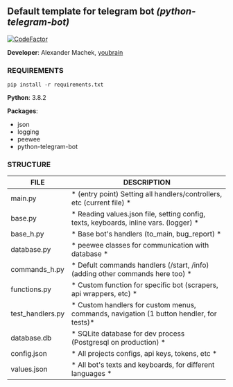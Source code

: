 ## Default template for telegram bot *(python-telegram-bot)*

[![CodeFactor](https://www.codefactor.io/repository/github/youbrain/ptb_bot_template/badge)](https://www.codefactor.io/repository/github/youbrain/ptb_bot_template)

**Developer**: Alexander Machek, [youbrain](t.me/youbrain)

### REQUIREMENTS
`pip install -r requirements.txt`

**Python**: 3.8.2

**Packages**:
- json
- logging
- peewee
- python-telegram-bot

### STRUCTURE
|**FILE**					| DESCRIPTION															                |
|---------------------------|---------------------------------------------------------------------------------------|
|main.py                    |* (entry point) Setting all handlers/controllers, etc (current file)                  *|
|base.py                    |* Reading values.json file, setting config, texts, keyboards, inline vars. (logger)   *|
|base_h.py                  |* Base bot's handlers (to_main, bug_report)                                           *|
|database.py                |* peewee classes for communication with database                                      *|
|commands_h.py              |* Defult commands handlers (/start, /info) (adding other commands here too)           *|
|functions.py               |* Custom function for specific bot (scrapers, api wrappers, etc)                      *|
|test_handlers.py           |* Custom handlers for custom menus, commands, navigation (1 button hendler, for tests)*|
|database.db           		|* SQLite database for dev process (Postgresql on production)			               *|
|config.json           		|* All projects configs, api keys, tokens, etc							               *|
|values.json           		|* All bot's texts and keyboards, for different languages				               *|
